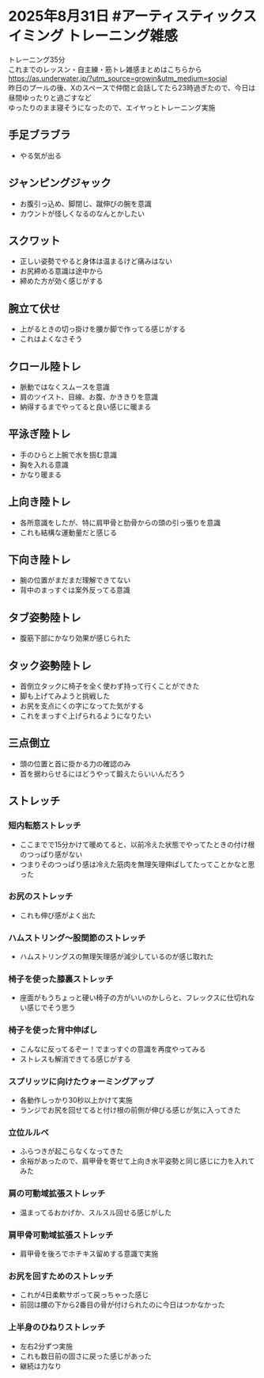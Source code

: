 # 2025年8月31日 #アーティスティックスイミング トレーニング雑感
トレーニング35分  
これまでのレッスン・自主練・筋トレ雑感まとめはこちらから  
https://as.underwater.jp/?utm_source=growin&utm_medium=social  
昨日のプールの後、Xのスペースで仲間と会話してたら23時過ぎたので、今日は昼間ゆったりと過ごすなど  
ゆったりのまま寝そうになったので、エイヤっとトレーニング実施  
## 手足ブラブラ
- やる気が出る
## ジャンピングジャック
- お腹引っ込め、脚閉じ、蹴伸びの腕を意識
- カウントが怪しくなるのなんとかしたい
## スクワット
- 正しい姿勢でやると身体は温まるけど痛みはない
- お尻締める意識は途中から
- 締めた方が効く感じがする
## 腕立て伏せ
- 上がるときの切っ掛けを腰か脚で作ってる感じがする
- これはよくなさそう
## クロール陸トレ
- 脈動ではなくスムースを意識
- 肩のツイスト、目線、お腹、かききりを意識
- 納得するまでやってると良い感じに暖まる
## 平泳ぎ陸トレ
- 手のひらと上腕で水を掴む意識
- 胸を入れる意識
- かなり暖まる
## 上向き陸トレ
- 各所意識をしたが、特に肩甲骨と肋骨からの頭の引っ張りを意識
- これも結構な運動量だと感じる
## 下向き陸トレ
- 腕の位置がまだまだ理解できてない
- 背中のまっすぐは案外反ってる意識
## タブ姿勢陸トレ
- 腹筋下部にかなり効果が感じられた
## タック姿勢陸トレ
- 首倒立タックに椅子を全く使わず持って行くことができた
- 脚も上げてみようと挑戦した
- お尻を支点にくの字になってた気がする
- これをまっすぐ上げられるようになりたい
## 三点倒立
- 頭の位置と首に掛かる力の確認のみ
- 首を据わらせるにはどうやって鍛えたらいいんだろう
## ストレッチ
### 短内転筋ストレッチ
- ここまでで15分かけて暖めてると、以前冷えた状態でやってたときの付け根のつっぱり感がない
- つまりそのつっぱり感は冷えた筋肉を無理矢理伸ばしてたってことかなと思った
### お尻のストレッチ
- これも伸び感がよく出た
### ハムストリング～股関節のストレッチ
- ハムストリングスの無理矢理感が減少しているのが感じ取れた
### 椅子を使った膝裏ストレッチ
- 座面がもうちょっと硬い椅子の方がいいのかしらと、フレックスに仕切れない感じでそう思う
### 椅子を使った背中伸ばし
- こんなに反ってるぞー！でまっすぐの意識を再度やってみる
- ストレスも解消できてる感じがする
### スプリッツに向けたウォーミングアップ
- 各動作しっかり30秒以上かけて実施
- ランジでお尻を回せてると付け根の前側が伸びる感じが気に入ってきた
### 立位ルルベ
- ふらつきが起こらなくなってきた
- 余裕があったので、肩甲骨を寄せて上向き水平姿勢と同じ感じに力を入れてみた
### 肩の可動域拡張ストレッチ
- 温まってるおかげか、スルスル回せる感じがした
### 肩甲骨可動域拡張ストレッチ
- 肩甲骨を後ろでホチキス留めする意識で実施
### お尻を回すためのストレッチ
- これが4日柔軟サボって戻っちゃった感じ
- 前回は腰の下から2番目の骨が付けられたのに今日はつかなかった
### 上半身のひねりストレッチ
- 左右2分ずつ実施
- これも数日前の固さに戻った感じがあった
- 継続は力なり
